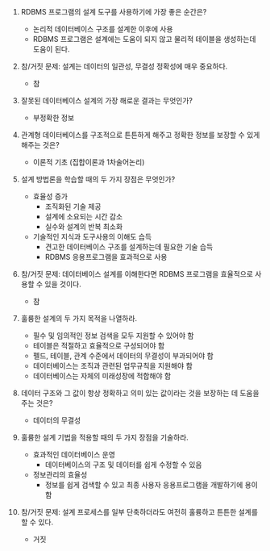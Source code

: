 1. RDBMS 프로그램의 설계 도구를 사용하기에 가장 좋은 순간은?
    * 논리적 데이터베이스 구조를 설계한 이후에 사용
    * RDBMS 프로그램은 설계에는 도움이 되지 않고 물리적 테이블을 생성하는데 도움이 된다.

2. 참/거짓 문제: 설계는 데이터의 일관성, 무결성 정확성에 매우 중요하다.
    * 참

3. 잘못된 데이터베이스 설계의 가장 해로운 결과는 무엇인가?
    * 부정확한 정보

4. 관계형 데이터베이스를 구조적으로 튼튼하게 해주고 정확한 정보를 보장할 수 있게 해주는 것은?
    * 이론적 기초 (집합이론과 1차술어논리)

5. 설계 방법론을 학습할 때의 두 가지 장점은 무엇인가?
   * 효율성 증가
       * 조직화된 기술 제공
       * 설계에 소요되는 시간 감소
       * 실수와 설계의 반복 최소화 
   * 기술적인 지식과 도구사용의 이해도 습득
       * 견고한 데이터베이스 구조를 설계하는데 필요한 기술 습득
       * RDBMS 응용프로그램을 효과적으로 사용

6. 참/거짓 문제: 데이터베이스 설계를 이해한다면 RDBMS 프로그램을 효율적으로 사용할 수 있을 것이다. 
    * 참

7. 훌륭한 설계의 두 가지 목적을 나열하라. 
    * 필수 및 임의적인 정보 검색을 모두 지원할 수 있어야 함
    * 테이블은 적절하고 효율적으로 구성되어야 함
    * 펠드, 테이블, 관계 수준에서 데이터의 무결성이 부과되어야 함
    * 데이터베이스는 조직과 관련된 업무규칙을 지원해야 함
    * 데이터베이스는 자체의 미래성장에 적합해야 함

8. 데이터 구조와 그 값이 항상 정확하고 의미 있는 값이라는 것을 보장하는 데 도움을 주는 것은?
    * 데이터의 무결성

9. 훌륭한 설계 기법을 적용할 때의 두 가지 장점을 기술하라. 
    * 효과적인 데이터베이스 운영
        * 데이터베이스의 구조 및 데이터를 쉽게 수정할 수 있음
    * 정보관리의 효율성
        * 정보를 쉽게 검색할 수 있고 최종 사용자 응용프로그램을 개발하기에 용이함

10. 참/거짓 문제: 설계 프로세스를 일부 단축하더라도 여전히 훌륭하고 튼튼한 설계를 할 수 있다.
    * 거짓